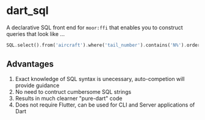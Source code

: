 # dart_sql

A declarative SQL front end for `moor:ffi` that enables you to construct queries that look like ...

```dart
SQL.select().from('aircraft').where('tail_number').contains('N%').orderBy('model').asc.toString()
```

## Advantages

1. Exact knowledge of SQL syntax is unecessary, auto-competion will provide guidance
2. No need to contruct cumbersome SQL strings
3. Results in much clearner "pure-dart" code
4. Does not require Flutter, can be used for CLI and Server applications of Dart
